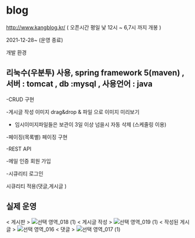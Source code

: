 # blog         
http://www.kangblog.kr/     ( 오픈시간 평일 낯 12시 ~ 6,7시 까지  개봉 )

2021-12-28~
(운영 종료)

개발 환경 

리눅수(우분투) 사용,  spring framework 5(maven) ,  서버 : tomcat   ,  db :mysql    ,  사용언어 : java     
-------------------------------
-CRUD 구현

-게시글 작성 이미지 drag&drop & 파일 으로 이미지 미리보기 

- 임시이미지파일들은 보관이 3일 이상 넘을시 자동 삭제 (스케줄링 이용) 

-페이징(목록별) 페이징 구현

-REST API 

-메일 인증 회원 가입 

-시큐리티 로그인 

 시큐리티 적용(댓글,게시글 )
 
 
 
 ## 실제 운영 
 
 < 게시판 >
![선택 영역_018 (1)](https://user-images.githubusercontent.com/105915960/186605722-ad3fc375-0e7c-4955-9463-85a752742910.png)
< 게시글 작성 >
![선택 영역_019 (1)](https://user-images.githubusercontent.com/105915960/186605622-93b23628-7ac6-44a8-a197-4e87c5d2543c.png)
< 작성된 게시글 >
![선택 영역_016](https://user-images.githubusercontent.com/105915960/186605737-a0296ca9-0a59-4118-aa3f-f91ce494bb7e.png)
< 댓글 >
![선택 영역_017 (1)](https://user-images.githubusercontent.com/105915960/186605731-1a1961fe-c524-4b67-a260-4774763579cc.png)
